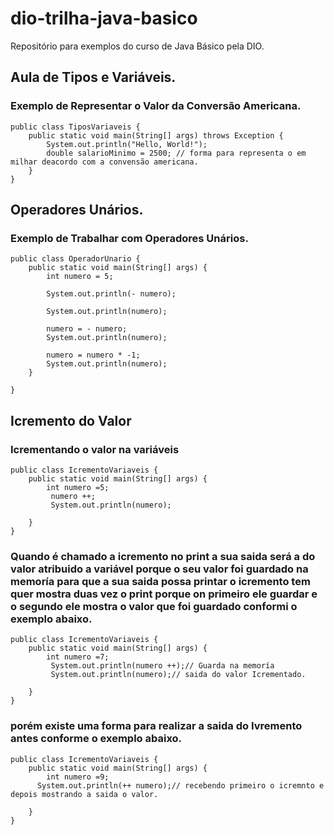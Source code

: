 # dio-trilha-java-basico
Repositório para exemplos do curso de Java Básico pela DIO. 

## Aula de Tipos e Variáveis.

### Exemplo de Representar o Valor da Conversão Americana.

```
public class TiposVariaveis {
    public static void main(String[] args) throws Exception {
        System.out.println("Hello, World!");
        double salarioMinimo = 2500; // forma para representa o em milhar deacordo com a convensão americana.
    }
}
```
## Operadores Unários.

### Exemplo de Trabalhar com Operadores Unários.

```
public class OperadorUnario {
    public static void main(String[] args) {
        int numero = 5;

        System.out.println(- numero);

        System.out.println(numero);

        numero = - numero;
        System.out.println(numero);

        numero = numero * -1;
        System.out.println(numero);
    }

}
```

## Icremento do Valor

### Icrementando o valor na variáveis

```
public class IcrementoVariaveis {
    public static void main(String[] args) {
        int numero =5;
         numero ++;
         System.out.println(numero);
     
    }
}

```

### Quando é chamado a icremento no print a sua saida será a do valor atribuido a variável porque o seu valor foi guardado na memoría para que a sua saida possa printar o icremento tem quer mostra duas vez o print porque on primeiro ele guardar e o segundo ele mostra o valor que foi guardado conformi o exemplo abaixo.</p>

```
public class IcrementoVariaveis {
    public static void main(String[] args) {
        int numero =7;
         System.out.println(numero ++);// Guarda na memoría
         System.out.println(numero);// saida do valor Icrementado.
         
    }
}

```

### porém existe uma forma para realizar a saida do Ivremento antes conforme o exemplo abaixo.
```
public class IcrementoVariaveis {
    public static void main(String[] args) {
        int numero =9;
      System.out.println(++ numero);// recebendo primeiro o icremnto e depois mostrando a saida o valor.
         
    }
}
```
  
         




